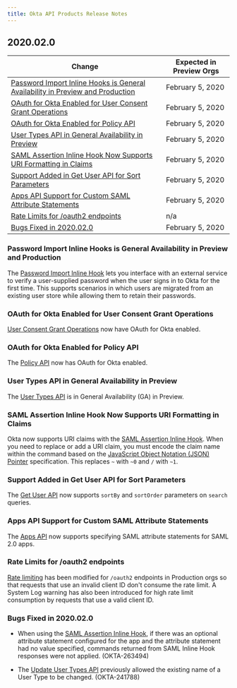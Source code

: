 ```yaml
---
title: Okta API Products Release Notes
---
```


## 2020.02.0

| Change                                                                                                                                                | Expected in Preview Orgs |
|-------------------------------------------------------------------------------------------------------------------------------------------------------|--------------------------|
| [Password Import Inline Hooks is General Availability in Preview and Production](#password-import-inline-hooks-is-general-availability-in-preview-and-production) | February 5, 2020         |
| [OAuth for Okta Enabled for User Consent Grant Operations](#oauth-for-okta-enabled-for-user-consent-grant-operations)                                 | February 5, 2020         |
| [OAuth for Okta Enabled for Policy API](#oauth-for-okta-enabled-for-policy-api)                                                                       | February 5, 2020         |
| [User Types API in General Availability in Preview](#user-types-api-in-general-availability-in-preview)                                                           | February 5, 2020         |
| [SAML Assertion Inline Hook Now Supports URI Formatting in Claims](#saml-assertion-inline-hook-now-supports-uri-formatting-in-claims)                 | February 5, 2020         |
| [Support Added in Get User API for Sort Parameters](#support-added-in-get-user-api-for-sort-parameters)                                               | February 5, 2020         |
| [Apps API Support for Custom SAML Attribute Statements](#apps-api-support-for-custom-saml-attribute-statements)                                       | February 5, 2020         |
| [Rate Limits for /oauth2 endpoints](#rate-limits-for-oauth2-endpoints)                                                                                | n/a                      |
| [Bugs Fixed in 2020.02.0](#bugs-fixed-in-2020-02-0)                                                                                                   | February 5, 2020         |

### Password Import Inline Hooks is General Availability in Preview and Production

The [Password Import Inline Hook](/docs/reference/password-hook/) lets you interface with an external service to verify a user-supplied password when the user signs in to Okta for the first time. This supports scenarios in which users are migrated from an existing user store while allowing them to retain their passwords. <!-- OKTA-275019 -->

### OAuth for Okta Enabled for User Consent Grant Operations

[User Consent Grant Operations](/docs/reference/api/users/#user-consent-grant-operations) now have OAuth for Okta enabled. <!--OKTA-254864-->

### OAuth for Okta Enabled for Policy API

The [Policy API](/docs/reference/api/policy/) now has OAuth for Okta enabled. <!--OKTA-272595-->

### User Types API in General Availability in Preview

The [User Types API](/docs/reference/api/user-types/) is in General Availability (GA) in Preview. <!--OKTA-275379-->

### SAML Assertion Inline Hook Now Supports URI Formatting in Claims

Okta now supports URI claims with the [SAML Assertion Inline Hook](/docs/reference/saml-hook/). When you need to replace or add a URI claim, you must encode the claim name within the command based on the [JavaScript Object Notation (JSON) Pointer](https://tools.ietf.org/html/rfc6901) specification. This replaces `~` with `~0` and `/` with `~1`. <!--OKTA-266619-->

### Support Added in Get User API for Sort Parameters

The [Get User API](/docs/reference/api/users/#get-user) now supports `sortBy` and `sortOrder` parameters on `search` queries. <!--OKTA-270214-->

### Apps API Support for Custom SAML Attribute Statements

The [Apps API](/docs/reference/api/apps/) now supports specifying SAML attribute statements for SAML 2.0 apps. <!--OKTA-275379-->

### Rate Limits for /oauth2 endpoints

[Rate limiting](/docs/reference/rate-limits/) has been modified for `/oauth2` endpoints in Production orgs so that requests that use an invalid client ID don't consume the rate limit. A System Log warning has also been introduced for high rate limit consumption by requests that use a valid client ID. <!--OKTA-27534-->

### Bugs Fixed in 2020.02.0

* When using the [SAML Assertion Inline Hook](/docs/reference/saml-hook/), if there was an optional attribute statement configured for the app and the attribute statement had no value specified, commands returned from SAML Inline Hook responses were not applied. (OKTA-263494)

* The [Update User Types API](/docs/reference/api/user-types/#update-user-type) previously allowed the existing name of a User Type to be changed. (OKTA-241788)

